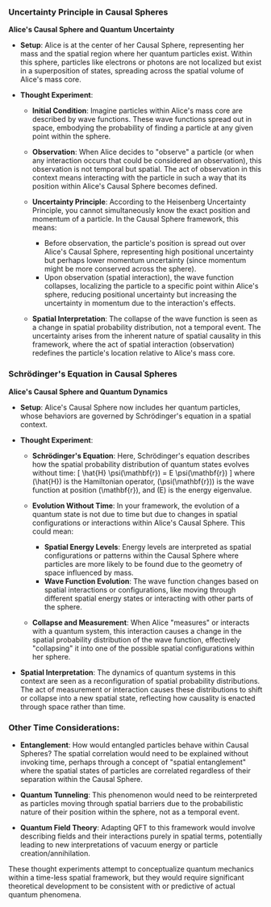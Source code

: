 ### **Uncertainty Principle in Causal Spheres**

**Alice's Causal Sphere and Quantum Uncertainty**

- **Setup**: Alice is at the center of her Causal Sphere, representing her mass and the spatial region where her quantum particles exist. Within this sphere, particles like electrons or photons are not localized but exist in a superposition of states, spreading across the spatial volume of Alice's mass core.

- **Thought Experiment**:
  - **Initial Condition**: Imagine particles within Alice's mass core are described by wave functions. These wave functions spread out in space, embodying the probability of finding a particle at any given point within the sphere.
  
  - **Observation**: When Alice decides to "observe" a particle (or when any interaction occurs that could be considered an observation), this observation is not temporal but spatial. The act of observation in this context means interacting with the particle in such a way that its position within Alice's Causal Sphere becomes defined. 

  - **Uncertainty Principle**: According to the Heisenberg Uncertainty Principle, you cannot simultaneously know the exact position and momentum of a particle. In the Causal Sphere framework, this means:
    - Before observation, the particle's position is spread out over Alice's Causal Sphere, representing high positional uncertainty but perhaps lower momentum uncertainty (since momentum might be more conserved across the sphere).
    - Upon observation (spatial interaction), the wave function collapses, localizing the particle to a specific point within Alice's sphere, reducing positional uncertainty but increasing the uncertainty in momentum due to the interaction's effects.

  - **Spatial Interpretation**: The collapse of the wave function is seen as a change in spatial probability distribution, not a temporal event. The uncertainty arises from the inherent nature of spatial causality in this framework, where the act of spatial interaction (observation) redefines the particle's location relative to Alice's mass core.

### **Schrödinger's Equation in Causal Spheres**

**Alice's Causal Sphere and Quantum Dynamics**

- **Setup**: Alice's Causal Sphere now includes her quantum particles, whose behaviors are governed by Schrödinger's equation in a spatial context. 

- **Thought Experiment**:
  - **Schrödinger's Equation**: Here, Schrödinger's equation describes how the spatial probability distribution of quantum states evolves without time:
    \[
    \hat{H} \psi(\mathbf{r}) = E \psi(\mathbf{r})
    \]
    where \(\hat{H}\) is the Hamiltonian operator, \(\psi(\mathbf{r})\) is the wave function at position \(\mathbf{r}\), and \(E\) is the energy eigenvalue.

  - **Evolution Without Time**: In your framework, the evolution of a quantum state is not due to time but due to changes in spatial configurations or interactions within Alice's Causal Sphere. This could mean:
    - **Spatial Energy Levels**: Energy levels are interpreted as spatial configurations or patterns within the Causal Sphere where particles are more likely to be found due to the geometry of space influenced by mass.
    - **Wave Function Evolution**: The wave function changes based on spatial interactions or configurations, like moving through different spatial energy states or interacting with other parts of the sphere.

  - **Collapse and Measurement**: When Alice "measures" or interacts with a quantum system, this interaction causes a change in the spatial probability distribution of the wave function, effectively "collapsing" it into one of the possible spatial configurations within her sphere.

- **Spatial Interpretation**: The dynamics of quantum systems in this context are seen as a reconfiguration of spatial probability distributions. The act of measurement or interaction causes these distributions to shift or collapse into a new spatial state, reflecting how causality is enacted through space rather than time.

### **Other Time Considerations:**

- **Entanglement**: How would entangled particles behave within Causal Spheres? The spatial correlation would need to be explained without invoking time, perhaps through a concept of "spatial entanglement" where the spatial states of particles are correlated regardless of their separation within the Causal Sphere.

- **Quantum Tunneling**: This phenomenon would need to be reinterpreted as particles moving through spatial barriers due to the probabilistic nature of their position within the sphere, not as a temporal event.

- **Quantum Field Theory**: Adapting QFT to this framework would involve describing fields and their interactions purely in spatial terms, potentially leading to new interpretations of vacuum energy or particle creation/annihilation.

These thought experiments attempt to conceptualize quantum mechanics within a time-less spatial framework, but they would require significant theoretical development to be consistent with or predictive of actual quantum phenomena.
